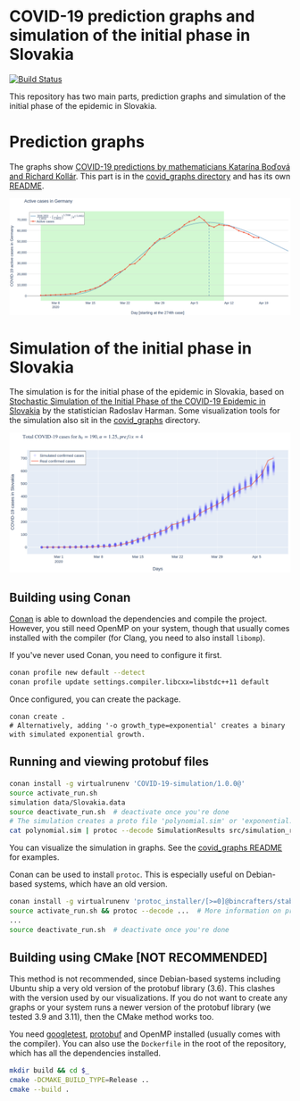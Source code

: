 # COVID-19 prediction graphs and simulation of the initial phase in Slovakia

[![Build Status](https://travis-ci.com/lukipuki/COVID-19-simulation.svg?branch=master)](https://travis-ci.com/lukipuki/COVID-19-simulation)

This repository has two main parts, prediction graphs and simulation of the initial phase of the epidemic in Slovakia.

# Prediction graphs

The graphs show [COVID-19 predictions by mathematicians Katarína Boďová and Richard Kollár](https://graphs.lukipuki.sk/covid19/normal/). This part is in the [covid_graphs directory](./covid_graphs) and has its own [README](covid_graphs/README.md).

![Graph of active cases in Germany](content/germany-apr11.png)


# Simulation of the initial phase in Slovakia

The simulation is for the initial phase of the epidemic in Slovakia, based on [Stochastic Simulation of the Initial Phase of the COVID-19 Epidemic in Slovakia](http://www.iam.fmph.uniba.sk/ospm/Harman/COR01.pdf) by the statistician Radoslav Harman. Some visualization tools for the simulation also sit in the [covid_graphs](./covid_graphs) directory.

![Simulation of total confirmed COVID-19 cases in Slovakia](content/cumulative_simulation.png)


## Building using Conan

[Conan](https://conan.io) is able to download the dependencies and compile the project. However, you still need OpenMP on your system, though that usually comes installed with the compiler (for Clang, you need to also install `libomp`).

If you've never used Conan, you need to configure it first.

```sh
conan profile new default --detect
conan profile update settings.compiler.libcxx=libstdc++11 default
```

Once configured, you can create the package.
```
conan create .
# Alternatively, adding '-o growth_type=exponential' creates a binary with simulated exponential growth.
```

## Running and viewing protobuf files

```sh
conan install -g virtualrunenv 'COVID-19-simulation/1.0.0@'
source activate_run.sh
simulation data/Slovakia.data
source deactivate_run.sh  # deactivate once you're done
# The simulation creates a proto file 'polynomial.sim' or 'exponential.sim', which can be examined using protoc
cat polynomial.sim | protoc --decode SimulationResults src/simulation_results.proto
```

You can visualize the simulation in graphs. See the [covid_graphs README](covid_graphs/README.md) for examples.

Conan can be used to install `protoc`. This is especially useful on Debian-based systems, which have an old version.

```sh
conan install -g virtualrunenv 'protoc_installer/[>=0]@bincrafters/stable'
source activate_run.sh && protoc --decode ...  # More information on protoc usage is above
...
source deactivate_run.sh  # deactivate once you're done
```

## Building using CMake [NOT RECOMMENDED]

This method is not recommended, since Debian-based systems including Ubuntu ship a very old version of the protobuf library (3.6). This clashes with the version used by our visualizations. If you do not want to create any graphs or your system runs a newer version of the protobuf library (we tested 3.9 and 3.11), then the CMake method works too.

You need [googletest](https://github.com/google/googletest), [protobuf](https://github.com/protocolbuffers/protobuf) and OpenMP installed (usually comes with the compiler). You can also use the `Dockerfile` in the root of the repository, which has all the dependencies installed.

```sh
mkdir build && cd $_
cmake -DCMAKE_BUILD_TYPE=Release ..
cmake --build .
```
